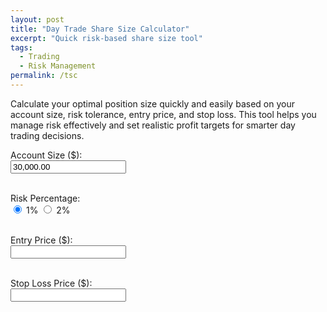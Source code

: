 ```yaml
---
layout: post
title: "Day Trade Share Size Calculator"
excerpt: "Quick risk-based share size tool"
tags:
  - Trading
  - Risk Management
permalink: /tsc
---
```


Calculate your optimal position size quickly and easily based on your account size, risk tolerance, entry price, and stop loss. This tool helps you manage risk effectively and set realistic profit targets for smarter day trading decisions.


<div>
  <label>Account Size ($):<br />
    <input type="text" id="account" value="30,000.00" />
  </label><br /><br />

<label>Risk Percentage:<br />
<label><input type="radio" name="risk" value="0.01" checked /> 1%</label>
<label><input type="radio" name="risk" value="0.02" /> 2%</label>
</label><br /><br />

<label>Entry Price ($):<br />
<input type="text" id="entry" />
</label><br /><br />

<label>Stop Loss Price ($):<br />
<input type="text" id="stop" />
</label><br /><br />

  <div id="results" style="font-weight: bold; margin-top: 1rem;"></div>

<canvas id="chart" height="150" style="margin-top: 2rem;"></canvas>
</div>

<script src="https://cdn.jsdelivr.net/npm/chart.js"></script>
<script>
  const accountInput = document.getElementById('account');
  const entryInput = document.getElementById('entry');
  const stopInput = document.getElementById('stop');
  const resultsDiv = document.getElementById('results');
  const chartCanvas = document.getElementById('chart');

  function parseNumber(value) {
    return parseFloat(value.replace(/,/g, '')) || 0;
  }

  function formatNumber(value) {
    return value.toLocaleString(undefined, { minimumFractionDigits: 2, maximumFractionDigits: 2 });
  }

  function updateChart(entry, stop, target2, target3, isLong) {
    const ctx = chartCanvas.getContext('2d');
    const color = isLong ? 'green' : 'red';

    const labels = ['Stop Loss', 'Entry', 'Target 2:1', 'Target 3:1'];
    const dataPoints = [stop, entry, target2, target3];

    if (window.shareChart) {
      window.shareChart.destroy();
    }

    window.shareChart = new Chart(ctx, {
      type: 'line',
      data: {
        labels: labels,
        datasets: [{
          label: 'Price Levels',
          data: dataPoints,
          borderColor: color,
          backgroundColor: 'transparent',
          tension: 0.1,
          pointRadius: 5,
          pointBackgroundColor: color,
        }]
      },
      options: {
        responsive: true,
        scales: {
          y: {
            beginAtZero: false,
            ticks: {
              callback: val => '$' + formatNumber(val)
            }
          }
        },
        plugins: {
          legend: { display: false }
        }
      }
    });
  }

  function updateCalc() {
    const account = parseNumber(accountInput.value);
    const entry = parseNumber(entryInput.value);
    const stop = parseNumber(stopInput.value);
    const riskPercent = parseFloat(document.querySelector('input[name="risk"]:checked').value);

    if (account <= 0 || entry <= 0 || stop <= 0 || entry === stop) {
      resultsDiv.textContent = '';
      if (window.shareChart) window.shareChart.destroy();
      return;
    }

    // Determine position type automatically
    const isLong = entry > stop;

    const maxRiskDollars = account * riskPercent;
    const perShareRisk = Math.abs(entry - stop);
    const maxShares = Math.floor(maxRiskDollars / perShareRisk);

    const target2 = isLong ? entry + 2 * perShareRisk : entry - 2 * perShareRisk;
    const target3 = isLong ? entry + 3 * perShareRisk : entry - 3 * perShareRisk;

    // Profit amount calculation
    const profit2 = Math.abs(target2 - entry) * maxShares;
    const profit3 = Math.abs(target3 - entry) * maxShares;

    resultsDiv.style.color = isLong ? 'green' : 'red';

    resultsDiv.innerHTML = `
      Max Dollar Risk: $${formatNumber(maxRiskDollars)}<br />
      Risk per Share: $${formatNumber(perShareRisk)}<br />
      Max Shares Allowed: ${maxShares.toLocaleString()}<br />
      Target (2:1): $${formatNumber(target2)} ($${formatNumber(profit2)} profit)<br />
      Target (3:1): $${formatNumber(target3)} ($${formatNumber(profit3)} profit)
    `;

    updateChart(entry, stop, target2, target3, isLong);
  }

  // Format inputs on blur and allow only numbers + comma + decimal point
  function formatInput(input) {
    let val = input.value.replace(/[^\d.,]/g, '');
    // Remove extra commas, only one decimal allowed
    const parts = val.split('.');
    parts[0] = parts[0].replace(/,/g, '');
    val = parts[0];
    if(parts.length > 1) {
      val += '.' + parts[1].slice(0, 2); // max two decimals
    }
    if(val) {
      const numVal = parseFloat(val);
      if(!isNaN(numVal)) {
        input.value = numVal.toLocaleString(undefined, {minimumFractionDigits: 2, maximumFractionDigits: 2});
      }
    } else {
      input.value = '';
    }
  }

  [accountInput, entryInput, stopInput].forEach(input => {
    input.addEventListener('input', () => {
      // Allow only digits, dot, comma as user types (basic filter)
      input.value = input.value.replace(/[^\d.,]/g, '');
      updateCalc();
    });
    input.addEventListener('blur', () => {
      formatInput(input);
      updateCalc();
    });
  });

  document.querySelectorAll('input[name="risk"]').forEach(radio => {
    radio.addEventListener('change', updateCalc);
  });

  updateCalc();
</script>
